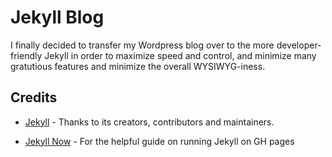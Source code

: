 # Jekyll Blog

I finally decided to transfer my Wordpress blog over to the more developer-friendly Jekyll in order to maximize speed and control, and minimize many gratutious features and minimize the overall WYSIWYG-iness. 

## Credits

- [Jekyll](https://github.com/jekyll/jekyll) - Thanks to its creators, contributors and maintainers.

- [Jekyll Now](https://github.com/barryclark/jekyll-now) - For the helpful guide on running Jekyll on GH pages
